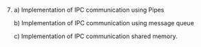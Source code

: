 7.  a) Implementation of IPC communication using Pipes

    b) Implementation of IPC communication using message queue
    
    c) Implementation of IPC communication shared memory.
